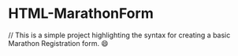 # HTML-MarathonForm

// This is a simple project highlighting the syntax for creating a basic Marathon Registration form. 😄
